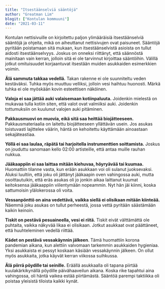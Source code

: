```yaml
---
title: "Itsestäänselviä sääntöjä"
author: "Greatman Lim"
blogit: ["Kontulan kommuuni"]
date: "2021-03-11"
---
```


Kontulan nettisivuille on kirjoitettu paljon ylimääräisiä itsestäänselviä sääntöjä ja ohjeita, mikä on aiheuttanut nettisivujen ovat paisuneet. Sääntöjä pyritään poistamaan sitä mukaan, kun itsestäänselvistä asioista on tullut aidosti itsestäänselvyys. Joskus on onneksi riittänyt, että säännöstä mainitaan vain kerran, jolloin sitä ei ole tarvinnut kirjoittaa sääntöihin. Välillä jotkut omituisuudet korjaantuvat itsestään muiden asukkaiden esimerkkien voimin.

**Älä sammuta takkaa vedellä.** Takan rakenne ei ole suunniteltu veden kestäväksi. Tuhka myös muuttuu velliksi, jolloin vesi haihtuu huonosti. Märkä tuhka ei ole myöskään kovin esteettisen näköinen.

**Valoja ei saa jättää auki valaisemaan kotiinpaluuta.** Joidenkin mielestä on mukavaa tulla kotiin siten, että valot ovat valmiiksi auki. Joidenkin tottumuksiin on kuulunut valojen auki pitäminen.

**Pakkausmuovi on muovia, eikä sitä saa heittää biojätteeseen.** Pakkausmateriaalia on laitettu biojätteeseen yllättävän usein. Jos asukas toistuvasti lajittelee väärin, häntä on kehoitettu käyttämään ainoastaan sekajäteastiaa.

**Yöllä ei saa laulaa, räpätä tai harjoitella instrumenttien soittamista.** Joskus on jouduttu sanomaan kello 02:00 artisteille, että antaa muille rauhan nukkua.

**Jääkaappiin ei saa laittaa mitään kiehuvaa, höyryävää tai kuumaa.** Huomattiin tilanne vasta, kun erään asukkaan voi oli sulanut juoksevaksi. Aluksi luultiin, että joku oli jättänyt jääkaapin oven vahingossa auki, mutta osoittautuikin, että eräs asukas oli jo jonkin aikaa laittanut kuumat keitoksensa jääkaappiin viilentymään nopeammin. Nyt hän jäi kiinni, koska sattumoisin ylälokerossa oli voita.

**Vessanpönttö on aina vedettävä, vaikka siellä ei olisikaan mitään kiinteää.** Näemmä joku asukas on tullut perheestä, jossa vettä pyritään säästämään kaikin keinoin.

**Tiskit on pestävä pesuaineella, vesi ei riitä.** Tiskit eivät välttämättä ole puhtaita, vaikka näkyvää likaa ei olisikaan. Jotkut asukkaat ovat päättäneet, että huuhteleminen vedellä riittää.

**Kädet on pestävä vessakäynnin jälkeen**. Tämä huomattiin korona pandemian aikana, kun alettiin valvomaan tarkemmin asukkaiden hygieniaa. Yksi asukkaista ei pessyt koskaan käsiään vessakäynnin jälkeen. On ollut myös asukkaita, jotka käyvät kerran viikossa suihkussa.

**Älä piirrä pöydille tai seinille.** Eräällä asukkaalla oli tapana piirtää kuulakärkikynällä pöydille päivähaaveilun aikana. Koska rike tapahtui aina vahingossa, oli häntä vaikea estää piirtämästä. Sääntöä parempi taktiikka oli poistaa yleisistä tiloista kaikki kynät.
